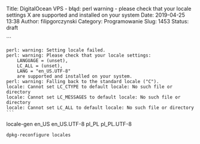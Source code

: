 Title: DigitalOcean VPS - błąd: perl warning - please check that your locale settings X are supported and installed on your system
Date: 2019-04-25 13:38
Author: filipgorczynski
Category: Programowanie
Slug: 1453
Status: draft

\`\`\`

```` {.bbcode_code}
perl: warning: Setting locale failed.
perl: warning: Please check that your locale settings:
    LANGUAGE = (unset),
    LC_ALL = (unset),
    LANG = "en_US.UTF-8"
    are supported and installed on your system.
perl: warning: Falling back to the standard locale ("C").
locale: Cannot set LC_CTYPE to default locale: No such file or directory
locale: Cannot set LC_MESSAGES to default locale: No such file or directory
locale: Cannot set LC_ALL to default locale: No such file or directory
```
````

locale-gen en\_US en\_US.UTF-8 pl\_PL pl\_PL.UTF-8

``` {.bbcode_code}
dpkg-reconfigure locales
```
